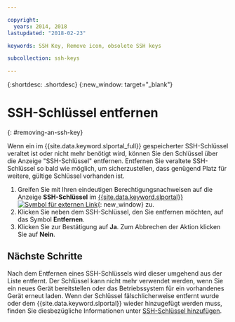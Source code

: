 ```yaml
---

copyright:
  years: 2014, 2018
lastupdated: "2018-02-23"

keywords: SSH Key, Remove icon, obsolete SSH keys

subcollection: ssh-keys

---
```


{:shortdesc: .shortdesc}
{:new_window: target="_blank"}

# SSH-Schlüssel entfernen
{: #removing-an-ssh-key}

Wenn ein im {{site.data.keyword.slportal_full}} gespeicherter SSH-Schlüssel veraltet ist oder nicht mehr benötigt wird, können Sie den Schlüssel über die Anzeige "SSH-Schlüssel" entfernen. Entfernen Sie veraltete SSH-Schlüssel so bald wie möglich, um sicherzustellen, dass genügend Platz für weitere, gültige Schlüssel vorhanden ist.

1. Greifen Sie mit Ihren eindeutigen Berechtigungsnachweisen auf die Anzeige **SSH-Schlüssel** im [{{site.data.keyword.slportal}} ![Symbol für externen Link](../../icons/launch-glyph.svg "Symbol für externen Link")](https://control.softlayer.com/){: new_window} zu.
2. Klicken Sie neben dem SSH-Schlüssel, den Sie entfernen möchten, auf das Symbol **Entfernen**.
3. Klicken Sie zur Bestätigung auf **Ja**. Zum Abbrechen der Aktion klicken Sie auf **Nein**.

## Nächste Schritte

Nach dem Entfernen eines SSH-Schlüssels wird dieser umgehend aus der Liste entfernt. Der Schlüssel kann nicht mehr verwendet werden, wenn Sie ein neues Gerät bereitstellen oder das Betriebssystem für ein vorhandenes Gerät erneut laden. Wenn der Schlüssel fälschlicherweise entfernt wurde oder dem {{site.data.keyword.slportal}} wieder hinzugefügt werden muss, finden Sie diesbezügliche Informationen unter [SSH-Schlüssel hinzufügen](/docs/infrastructure/ssh-keys?topic=ssh-keys-adding-an-ssh-key).
